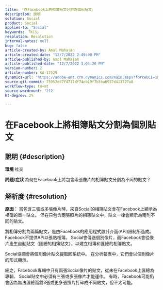 ```yaml
---
title: 「在Facebook上將相簿貼文分割為個別貼文」
description: 說明
solution: Social
product: Social
applies-to: "Social"
keywords: 「KCS」
resolution: Resolution
internal-notes: null
bug: false
article-created-by: Amol Mahajan
article-created-date: "12/7/2022 2:49:00 PM"
article-published-by: Amol Mahajan
article-published-date: "12/7/2022 3:04:20 PM"
version-number: 2
article-number: KA-17529
dynamics-url: "https://adobe-ent.crm.dynamics.com/main.aspx?forceUCI=1&pagetype=entityrecord&etn=knowledgearticle&id=e4b98d45-3e76-ed11-81aa-6045bd006a22"
source-git-commit: 75952e87f4717df74cb19f7b3ba6957d413727a8
workflow-type: tm+mt
source-wordcount: '212'
ht-degree: 2%

---
```


# 在Facebook上將相簿貼文分割為個別貼文

## 說明 {#description}

<b>環境</b>
社交


<b>問題/症狀</b>
為何在Facebook上將包含兩張像片的相簿貼文分割為不同的貼文？


## 解析度 {#resolution}

<b>原因：</b>
當包含三張或多張像片時，來自Social的相簿貼文會在Facebook上顯示為相簿的單一貼文。 但在只包含兩張照片的相簿貼文中，貼文一律會顯示為兩則不同的貼文。

將相簿分割為兩篇貼文，是由Facebook的應用程式設計介面(API)限制所造成。 Facebook不提供API以張貼相簿。 Social會傳送個別像片，而Facebook會從像片產生自動貼文（匯總的相簿貼文），以建立相簿和匯總的相簿貼文。

Social協調會將個別像片貼文提取回系統中。 在分析報表中，它們會以個別像片的形式顯示。

總之，Facebook專輯中只有兩張Social像片的貼文，從未在Facebook上匯總為專輯。 Social貼文中必須有三張或多張像片才能運作。 有時，Facebook可能仍會因為無法匯總而將3張或更多張照片打碎成不同貼文，但不太可能。
